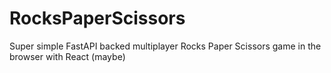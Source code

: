 # RocksPaperScissors
Super simple FastAPI backed multiplayer Rocks Paper Scissors game in the browser with React (maybe)
